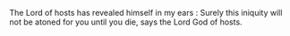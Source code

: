 The Lord of hosts has revealed himself in my ears : Surely this iniquity will not be atoned for you until you die, says the Lord God of hosts.
